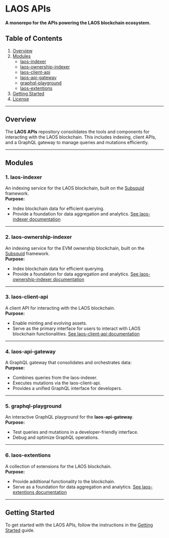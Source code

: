 # LAOS APIs

**A monorepo for the APIs powering the LAOS blockchain ecosystem.**

## Table of Contents
1. [Overview](#overview)  
2. [Modules](#modules)  
   - [laos-indexer](#1-laos-indexer)  
   - [laos-ownership-indexer](#2-laos-ownership-indexer)
   - [laos-client-api](#3-laos-client-api)  
   - [laos-api-gateway](#4-laos-api-gateway)  
   - [graphql-playground](#5-graphql-playground)
   - [laos-extentions](#6-laos-extentions)
3. [Getting Started](#getting-started)  
4. [License](#license)

---

## Overview

The **LAOS APIs** repository consolidates the tools and components for interacting with the LAOS blockchain. This includes indexing, client APIs, and a GraphQL gateway to manage queries and mutations efficiently.

---

## Modules

### 1. laos-indexer

An indexing service for the LAOS blockchain, built on the [Subsquid](https://subsquid.io/) framework.  
**Purpose:**  
- Index blockchain data for efficient querying.  
- Provide a foundation for data aggregation and analytics.
[See laos-indexer documentation](laos-indexer/README.md)

---

### 2. laos-ownership-indexer

An indexing service for the EVM ownership blockchain, built on the [Subsquid](https://subsquid.io/) framework.  
**Purpose:**  
- Index blockchain data for efficient querying.  
- Provide a foundation for data aggregation and analytics.
[See laos-ownership-indexer documentation](laos-ownership-indexer/README.md)
---

### 3. laos-client-api

A client API for interacting with the LAOS blockchain.  
**Purpose:**  
- Enable minting and evolving assets.  
- Serve as the primary interface for users to interact with LAOS blockchain functionalities.
[See laos-client-api documentation](laos-client-api/README.md)
---

### 4. laos-api-gateway

A GraphQL gateway that consolidates and orchestrates data:  
**Purpose:**  
- Combines queries from the laos-indexer.  
- Executes mutations via the laos-client-api.  
- Provides a unified GraphQL interface for developers.

---

### 5. graphql-playground

An interactive GraphQL playground for the **laos-api-gateway**.  
**Purpose:**  
- Test queries and mutations in a developer-friendly interface.  
- Debug and optimize GraphQL operations.

---

### 6. laos-extentions

A collection of extensions for the LAOS blockchain.  
**Purpose:**  
- Provide additional functionality to the blockchain.  
- Serve as a foundation for data aggregation and analytics.
[See laos-extentions documentation](laos-extentions/README.md)

---

## Getting Started

To get started with the LAOS APIs, follow the instructions in the [Getting Started](./docs/getting-started.md) guide.
